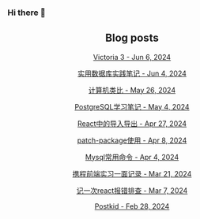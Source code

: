### Hi there 👋

<!--
**EuDs63/EuDs63** is a ✨ _special_ ✨ repository because its `README.md` (this file) appears on your GitHub profile.

Here are some ideas to get you started:

- 🔭 I’m currently working on ...
- 🌱 I’m currently learning ...
- 👯 I’m looking to collaborate on ...
- 🤔 I’m looking for help with ...
- 💬 Ask me about ...
- 📫 How to reach me: ...
- 😄 Pronouns: ...
- ⚡ Fun fact: ...
-->

<h2 align="center">Blog posts</h2>
<!-- BLOG-POST-LIST:START --><p align="center"><a href= https://ds63.eu.org/2024/victoria-3/ > Victoria 3 - Jun 6, 2024 </a></p><p align="center"><a href= https://ds63.eu.org/2024/dive-into-oracle/ > 实用数据库实践笔记 - Jun 4, 2024 </a></p><p align="center"><a href= https://ds63.eu.org/2024/analogy-in-computer/ > 计算机类比 - May 26, 2024 </a></p><p align="center"><a href= https://ds63.eu.org/2024/learn_postgre/ > PostgreSQL学习笔记 - May 4, 2024 </a></p><p align="center"><a href= https://ds63.eu.org/2024/import-and-export-in-react/ > React中的导入导出 - Apr 27, 2024 </a></p><p align="center"><a href= https://ds63.eu.org/2024/the-use-of-patch-package/ > patch-package使用 - Apr 8, 2024 </a></p><p align="center"><a href= https://ds63.eu.org/2024/mysql_cheatsheet/ > Mysql常用命令 - Apr 4, 2024 </a></p><p align="center"><a href= https://ds63.eu.org/2024/ctrip-experience/ > 携程前端实习一面记录 - Mar 21, 2024 </a></p><p align="center"><a href= https://ds63.eu.org/2024/a-react-debug-experience/ > 记一次react报错排查 - Mar 7, 2024 </a></p><p align="center"><a href= https://ds63.eu.org/2024/postkid/ > Postkid - Feb 28, 2024 </a></p><!-- BLOG-POST-LIST:END -->

